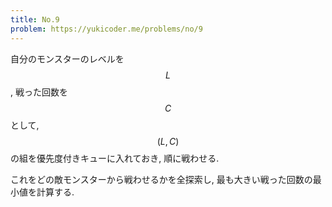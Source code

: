 ```yaml
---
title: No.9
problem: https://yukicoder.me/problems/no/9
---
```

自分のモンスターのレベルを $$ L $$, 戦った回数を $$ C $$ として, $$ (L, C) $$ の組を優先度付きキューに入れておき, 順に戦わせる.

これをどの敵モンスターから戦わせるかを全探索し, 最も大きい戦った回数の最小値を計算する.
